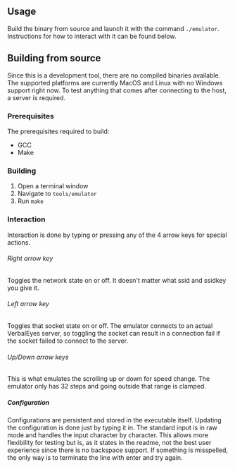 ## Usage
Build the binary from source and launch it with the command `./emulator`.
Instructions for how to interact with it can be found below.



## Building from source
Since this is a development tool, there are no compiled binaries available.
The supported platforms are currently MacOS and Linux with no Windows support right now.
To test anything that comes after connecting to the host, a server is required.

### Prerequisites
The prerequisites required to build:
* GCC
* Make

### Building
1. Open a terminal window
2. Navigate to `tools/emulator`
3. Run `make`



### Interaction
Interaction is done by typing or pressing any of the 4 arrow keys for special actions.

###### Right arrow key
Toggles the network state on or off.
It doesn't matter what ssid and ssidkey you give it.

###### Left arrow key
Toggles that socket state on or off.
The emulator connects to an actual VerbalEyes server, so toggling the socket can result in a connection fail if the socket failed to connect to the server.

###### Up/Down arrow keys
This is what emulates the scrolling up or down for speed change.
The emulator only has 32 steps and going outside that range is clamped.

##### Configuration
Configurations are persistent and stored in the executable itself.
Updating the configuration is done just by typing it in.
The standard input is in raw mode and handles the input character by character.
This allows more flexibility for testing but is, as it states in the readme, not the best user experience since there is no backspace support.
If something is misspelled, the only way is to terminate the line with enter and try again.
